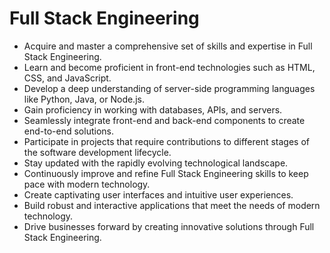 # Full Stack Engineering

- Acquire and master a comprehensive set of skills and expertise in Full Stack Engineering.
- Learn and become proficient in front-end technologies such as HTML, CSS, and JavaScript.
- Develop a deep understanding of server-side programming languages like Python, Java, or Node.js.
- Gain proficiency in working with databases, APIs, and servers.
- Seamlessly integrate front-end and back-end components to create end-to-end solutions.
- Participate in projects that require contributions to different stages of the software development lifecycle.
- Stay updated with the rapidly evolving technological landscape.
- Continuously improve and refine Full Stack Engineering skills to keep pace with modern technology.
- Create captivating user interfaces and intuitive user experiences.
- Build robust and interactive applications that meet the needs of modern technology.
- Drive businesses forward by creating innovative solutions through Full Stack Engineering.
